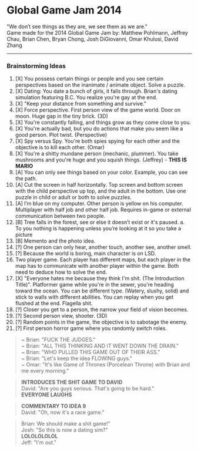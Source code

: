 Global Game Jam 2014
=====
"We don’t see things as they are, we see them as we are." <br/>
Game made for the 2014 Global Game Jam by: Matthew Pohlmann, Jeffrey Chau, Brian Chen, Bryan Chong, Josh DiGiovanni, Omar Khulusi, David Zhang 


------
### **Brainstorming Ideas**
1.	[X] You possess certain things or people and you see certain perspectives based on the inanimate / animate object. Solve a puzzle.
2.	[X] Dating: You date a bunch of girls, it falls through. Brian's dating simulation featuring B.C. You realize you're gay at the end.
3.	[X] "Keep your distance from something and survive."
4.	[X] Force perspective. First person view of the game world. Door on moon. Huge gap in the tiny brick. (3D)
5.	[X] You're constantly falling, and things grow as they come close to you.
6.	[X] You're actually bad, but you do actions that make you seem like a good person. Plot twist. (Perspective)
7.	[X] Spy versus Spy. You're both spies spying for each other and the objective is to kill each other. (Omar)
8.	[X] You're a shitty mundane person (mechanic, plummer). You take mushrooms and you're huge and you squish things. (Jeffrey) - **THIS IS MARIO**
9.	[A] You can only see things based on your color. Example, you can see the path.
10.	[A] Cut the screen in half horizontally. Top screen and bottom screen with the child perspective up top, and the adult in the bottom. Use one puzzle in child or adult or both to solve puzzles.
11.	[A] I’m blue on my computer. Other person is yellow on his computer. Multiplayer with half job and other half job. Requires in-game or external communication between two people.
12.	[B] Tree falls in the forest, see or else it doesn’t exist or it's paused.
        a.	To you nothing is happening unless you’re looking at it so you take a picture
13.	[B] Memento and the photo idea.
14.	[?] One person can only hear, another touch, another see, another smell.
15.	[?] Because the world is boring, main character is on LSD.
16.	Two player game. Each player has different maps, but each player in the map has to communicate with another player within the game. Both need to deduce how to solve the end.
17. [X] "Everyone hates me because they think I'm shit. (The Introduction Title)". Platformer game while you're in the sewer, you're heading toward the ocean. You can be different type. (Watery, slushy, solid) and stick to walls with different abilities. You can replay when you get flushed at the end. Flagella shit. 
18. [?] Closer you get to a person, the narrow your field of vision becomes.
19. [?] Second person view, shooter. (3D)
20. [?] Random points in the game, the objective is to sabotage the enemy.
21. [?] First person horror game where you randomly switch roles.

> ~ Brian: "FUCK THE JUDGES." <br/>
> ~ Brian: "ALL THIS THINKING AND IT WENT DOWN THE DRAIN." <br/>
> ~ Brian: "WHO PULLED THIS GAME OUT OF THEIR ASS." <br/>
> ~ Brian: "Let's keep the idea FLOWING guys." <br/>
> ~ Omar: "It's like Game of Thrones (Porcelean Throne) with Brian and me every morning." <br/>

> **INTRODUCES THE SHIT GAME TO DAVID** <br/>
> David: "Are you guys serious. That's going to be hard." <br/>
> **EVERYONE LAUGHS**

> **COMMENTARY TO IDEA 9** <br/>
> David: "Oh, now it's a race game."

> Brian: We should make a shit game!" <br/> 
> Josh: "So this is now a dating sim?" <br/>
> **LOLOLOLOLOL** <br/>
> Jeff: "I'm out."